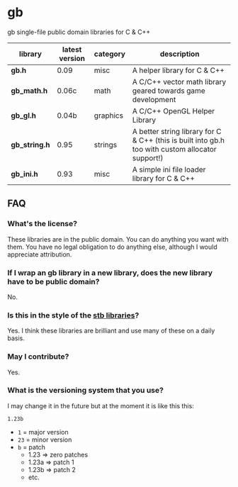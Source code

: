 # gb

gb single-file public domain libraries for C &amp; C++

library         | latest version | category | description
----------------|----------------|----------|-------------
**gb.h**        | 0.09           | misc     | A helper library for C & C++
**gb_math.h**   | 0.06c          | math     | A C/C++ vector math library geared towards game development
**gb_gl.h**     | 0.04b          | graphics | A C/C++ OpenGL Helper Library
**gb_string.h** | 0.95           | strings  | A better string library for C & C++ (this is built into gb.h too with custom allocator support!)
**gb_ini.h**    | 0.93           | misc     | A simple ini file loader library for C & C++


## FAQ

### What's the license?

These libraries are in the public domain. You can do anything you want with them. You have no legal obligation to do anything else, although I would appreciate attribution.

### If I wrap an gb library in a new library, does the new library have to be public domain?

No.

### Is this in the style of the [stb libraries](https://github.com/nothings/stb)?

Yes. I think these libraries are brilliant and use many of these on a daily basis.

### May I contribute?

Yes.

### What is the versioning system that you use?

I may change it in the future but at the moment it is like this this:

`1.23b`

* `1`  = major version
* `23` = minor version
* `b`  = patch
	- 1.23 => zero patches
	- 1.23a => patch 1
	- 1.23b => patch 2
	- etc.
